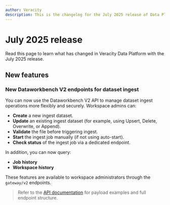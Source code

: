 ```yaml
---
author: Veracity
description: This is the changelog for the July 2025 release of Data Platform.
---
```


# July 2025 release
Read this page to learn what has changed in Veracity Data Platform with the July 2025 release.

## New features

### New Dataworkbench V2 endpoints for dataset ingest

You can now use the Dataworkbench V2 API to manage dataset ingest operations more flexibly and securely. Workspace admins can:

- **Create** a new ingest dataset.
- **Update** an existing ingest dataset (for example, using Upsert, Delete, Overwrite, or Append).
- **Validate** the file before triggering ingest.
- **Start** the ingest job manually (if not using auto-start).
- **Check status** of the ingest job via a dedicated endpoint.

In addition, you can now query:
- **Job history**
- **Workspace history**

These features are available to workspace administrators through the `gateway/v2` endpoints.

> Refer to the [API documentation](https://developer.veracity.com/docs/section/api-explorer/76904bcb-1aaf-4a2f-8512-3af36fdadb2f/developerportal/dataworkbenchv2-swagger.json) for payload examples and full endpoint structure.
